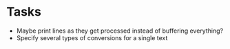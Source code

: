 # Tasks
* Maybe print lines as they get processed instead of buffering everything?
* Specify several types of conversions for a single text
